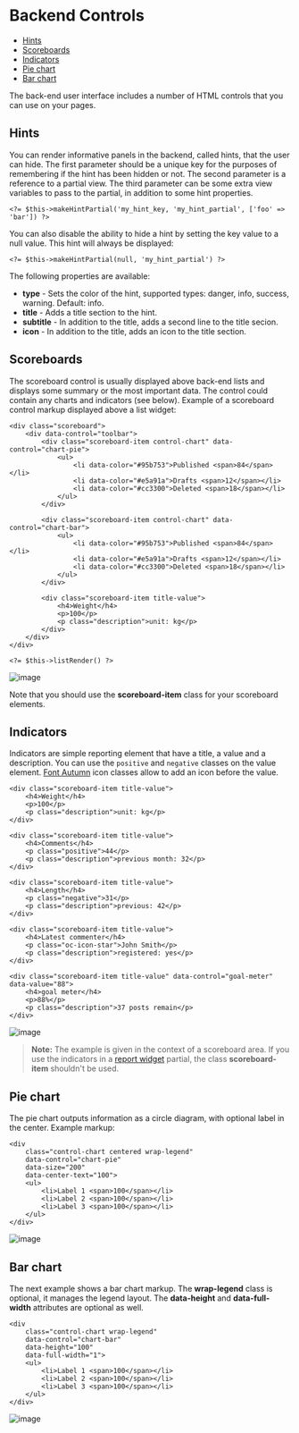 # Backend Controls

- [Hints](#hints)
- [Scoreboards](#scoreboards)
- [Indicators](#indicators)
- [Pie chart](#pie-chart)
- [Bar chart](#bar-chart)

The back-end user interface includes a number of HTML controls that you can use on your pages.

<a name="hints" class="anchor" href="#hints"></a>
## Hints

You can render informative panels in the backend, called hints, that the user can hide. The first parameter should be a unique key for the purposes of remembering if the hint has been hidden or not. The second parameter is a reference to a partial view. The third parameter can be some extra view variables to pass to the partial, in addition to some hint properties.

    <?= $this->makeHintPartial('my_hint_key, 'my_hint_partial', ['foo' => 'bar']) ?>

You can also disable the ability to hide a hint by setting the key value to a null value. This hint will always be displayed:

    <?= $this->makeHintPartial(null, 'my_hint_partial') ?>

The following properties are available:

* **type** - Sets the color of the hint, supported types: danger, info, success, warning. Default: info.
* **title** - Adds a title section to the hint.
* **subtitle** - In addition to the title, adds a second line to the title secion.
* **icon** - In addition to the title, adds an icon to the title section.

<a name="scoreboards" class="anchor" href="#scoreboards"></a>
## Scoreboards

The scoreboard control is usually displayed above back-end lists and displays some summary or the most important data. The control could contain any charts and indicators (see below). Example of a scoreboard control markup displayed above a list widget:

    <div class="scoreboard">
        <div data-control="toolbar">
            <div class="scoreboard-item control-chart" data-control="chart-pie">
                <ul>
                    <li data-color="#95b753">Published <span>84</span></li>
                    <li data-color="#e5a91a">Drafts <span>12</span></li>
                    <li data-color="#cc3300">Deleted <span>18</span></li>
                </ul>
            </div>

            <div class="scoreboard-item control-chart" data-control="chart-bar">
                <ul>
                    <li data-color="#95b753">Published <span>84</span></li>
                    <li data-color="#e5a91a">Drafts <span>12</span></li>
                    <li data-color="#cc3300">Deleted <span>18</span></li>
                </ul>
            </div>

            <div class="scoreboard-item title-value">
                <h4>Weight</h4>
                <p>100</p>
                <p class="description">unit: kg</p>
            </div>
        </div>
    </div>

    <?= $this->listRender() ?>

![image](https://github.com/octobercms/docs/blob/master/images/list-scoreboard.png?raw=true)

Note that you should use the **scoreboard-item** class for your scoreboard elements.

<a name="indicators" class="anchor" href="#indicators"></a>
## Indicators

Indicators are simple reporting element that have a title, a value and a description. You can use the `positive` and `negative` classes on the value element. [Font Autumn](http://daftspunk.github.io/Font-Autumn/) icon classes allow to add an icon before the value.

    <div class="scoreboard-item title-value">
        <h4>Weight</h4>
        <p>100</p>
        <p class="description">unit: kg</p>
    </div>

    <div class="scoreboard-item title-value">
        <h4>Comments</h4>
        <p class="positive">44</p>
        <p class="description">previous month: 32</p>
    </div>

    <div class="scoreboard-item title-value">
        <h4>Length</h4>
        <p class="negative">31</p>
        <p class="description">previous: 42</p>
    </div>

    <div class="scoreboard-item title-value">
        <h4>Latest commenter</h4>
        <p class="oc-icon-star">John Smith</p>
        <p class="description">registered: yes</p>
    </div>

    <div class="scoreboard-item title-value" data-control="goal-meter" data-value="88">
        <h4>goal meter</h4>
        <p>88%</p>
        <p class="description">37 posts remain</p>
    </div>

![image](https://github.com/octobercms/docs/blob/master/images/name-title-indicators.png?raw=true)

> **Note:** The example is given in the context of a scoreboard area. If you use the indicators in a [report widget](widgets#report-widgets) partial, the class **scoreboard-item** shouldn't be used.

<a name="pie-chart" class="anchor" href="#pie-chart"></a>
## Pie chart

The pie chart outputs information as a circle diagram, with optional label in the center. Example markup:

    <div 
        class="control-chart centered wrap-legend"
        data-control="chart-pie"
        data-size="200"
        data-center-text="100">
        <ul>
            <li>Label 1 <span>100</span></li>
            <li>Label 2 <span>100</span></li>
            <li>Label 3 <span>100</span></li>
        </ul>
    </div>

![image](https://github.com/octobercms/docs/blob/master/images/traffic-sources.png?raw=true)

<a name="bar-chart" class="anchor" href="#bar-chart"></a>
## Bar chart

The next example shows a bar chart markup. The **wrap-legend** class is optional, it manages the legend layout. The **data-height** and **data-full-width** attributes are optional as well.

    <div 
        class="control-chart wrap-legend" 
        data-control="chart-bar" 
        data-height="100"
        data-full-width="1">
        <ul>
            <li>Label 1 <span>100</span></li>
            <li>Label 2 <span>100</span></li>
            <li>Label 3 <span>100</span></li>
        </ul>
    </div>

![image](https://github.com/octobercms/docs/blob/master/images/bar-chart.png?raw=true)
